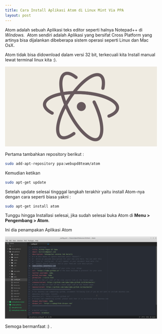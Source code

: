 ```yaml
---
title: Cara Install Aplikasi Atom di Linux Mint Via PPA
layout: post
---
```


Atom adalah sebuah Aplikasi teks editor seperti halnya Notepad++ di _Windows._  Atom sendiri adalah Aplikasi yang bersifat Cross Platform yang artinya bisa dijalankan dibeberapa sistem operasi seperti Linux dan Mac OsX.

Atom tidak bisa didownload dalam versi 32 bit, terkecuali kita Install manual lewat terminal linux kita :).

![Atom](/migrated/blog/img/atom.png)

Pertama tambahkan repository berikut :

```bash
sudo add-apt-repository ppa:webupd8team/atom
```

Kemudian ketikan

```bash
sudo apt-get update
```

Setelah update selesai tingggal langkah terakhir yaitu install Atom-nya dengan cara seperti biasa yakni :

```bash
sudo apt-get install atom
```

Tunggu hingga Installasi selesai, jika sudah selesai buka Atom di **Menu > Pengembang > Atom**.

Ini dia penampakan Aplikasi Atom

![Atom](/migrated/blog/img/atom_1.png)

Semoga bermanfaat :) .
